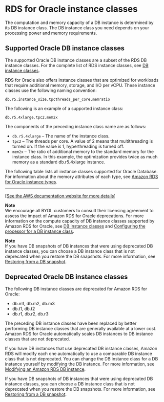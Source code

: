# RDS for Oracle instance classes<a name="Oracle.Concepts.InstanceClasses"></a>

The computation and memory capacity of a DB instance is determined by its DB instance class\. The DB instance class you need depends on your processing power and memory requirements\.



## Supported Oracle DB instance classes<a name="Oracle.Concepts.InstanceClasses.Supported"></a>

The supported Oracle DB instance classes are a subset of the RDS DB instance classes\. For the complete list of RDS instance classes, see [DB instance classes](Concepts.DBInstanceClass.md)\.

RDS for Oracle also offers instance classes that are optimized for workloads that require additional memory, storage, and I/O per vCPU\. These instance classes use the following naming convention:

```
db.r5.instance_size.tpcthreads_per_core.memratio
```

The following is an example of a supported instance class:

```
db.r5.4xlarge.tpc2.mem2x
```

The components of the preceding instance class name are as follows:
+ `db.r5.4xlarge` – The name of the instance class\.
+ `tpc2` – The threads per core\. A value of 2 means that multithreading is turned on\. If the value is 1, hyperthreading is turned off\. 
+ `mem2x` – The ratio of additional memory to the standard memory for the instance class\. In this example, the optimization provides twice as much memory as a standard db\.r5\.4xlarge instance\. 

The following table lists all instance classes supported for Oracle Database\. For information about the memory attributes of each type, see [ Amazon RDS for Oracle instance types](http://aws.amazon.com/rds/oracle/instance-types)\.


****  
<a name="rds-oracle-instance-class-reference"></a>[\[See the AWS documentation website for more details\]](http://docs.aws.amazon.com/AmazonRDS/latest/UserGuide/Oracle.Concepts.InstanceClasses.html)

**Note**  
We encourage all BYOL customers to consult their licensing agreement to assess the impact of Amazon RDS for Oracle deprecations\. For more information on the compute capacity of DB instance classes supported by Amazon RDS for Oracle, see [DB instance classes](Concepts.DBInstanceClass.md) and [Configuring the processor for a DB instance class](Concepts.DBInstanceClass.md#USER_ConfigureProcessor)\.

**Note**  
If you have DB snapshots of DB instances that were using deprecated DB instance classes, you can choose a DB instance class that is not deprecated when you restore the DB snapshots\. For more information, see [Restoring from a DB snapshot](USER_RestoreFromSnapshot.md)\.

## Deprecated Oracle DB instance classes<a name="Oracle.Concepts.InstanceClasses.Deprecated"></a>

The following DB instance classes are deprecated for Amazon RDS for Oracle:
+ db\.m1, db\.m2, db\.m3
+ db\.t1, db\.t2
+ db\.r1, db\.r2, db\.r3

The preceding DB instance classes have been replaced by better performing DB instance classes that are generally available at a lower cost\. Amazon RDS for Oracle automatically scales DB instances to DB instance classes that are not deprecated\. 

If you have DB instances that use deprecated DB instance classes, Amazon RDS will modify each one automatically to use a comparable DB instance class that is not deprecated\. You can change the DB instance class for a DB instance yourself by modifying the DB instance\. For more information, see [Modifying an Amazon RDS DB instance](Overview.DBInstance.Modifying.md)\. 

If you have DB snapshots of DB instances that were using deprecated DB instance classes, you can choose a DB instance class that is not deprecated when you restore the DB snapshots\. For more information, see [Restoring from a DB snapshot](USER_RestoreFromSnapshot.md)\.